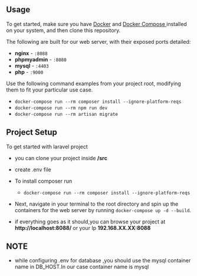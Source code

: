 
## Usage

To get started, make sure you have [Docker](https://docs.docker.com/engine/install/ubuntu/)  and  [Docker Compose ](https://docs.docker.com/compose/install/)  installed on your system, and then clone this repository.


The following are built for our web server, with their exposed ports detailed:

- **nginx** - `:8088`
- **phpmyadmin** - `:8080`
- **mysql** - `:4403`
- **php** - `:9000`


Use the following command examples from your project root, modifying them to fit your particular use case.

- `docker-compose run --rm composer install --ignore-platform-reqs`
- `docker-compose run --rm npm run dev`
- `docker-compose run --rm artisan migrate` 


## Project Setup

To get started with laravel project
- you can clone your project inside **/src**
- create .env file
- To install composer run  
    - `docker-compose run --rm composer install --ignore-platform-reqs`
    
- Next, navigate in your terminal to the root directory and spin up the containers for the web server by running `docker-compose up -d --build`.
- if everything goes as it should,you can browse your project at **http://localhost:8088/** or your Ip **192.168.XX.XX:8088**


## NOTE
- while configuring .env for database ,you should use the mysql container name in DB_HOST.In our case container name is mysql

